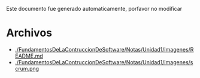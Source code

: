 Este documento fue generado automaticamente, porfavor no modificar

# Archivos

* [./FundamentosDeLaContruccionDeSoftware/Notas/Unidad1/Imagenes/README.md](./FundamentosDeLaContruccionDeSoftware/Notas/Unidad1/Imagenes/README.md)
* [./FundamentosDeLaContruccionDeSoftware/Notas/Unidad1/Imagenes/scrum.png](./FundamentosDeLaContruccionDeSoftware/Notas/Unidad1/Imagenes/scrum.png)
